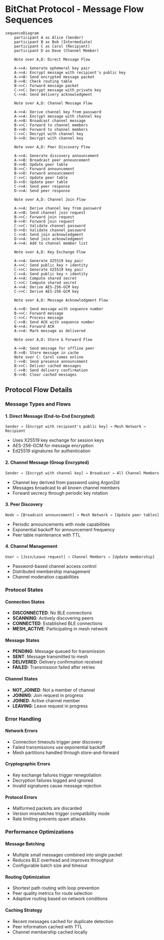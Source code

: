 # BitChat Protocol - Message Flow Sequences

```mermaid
sequenceDiagram
    participant A as Alice (Sender)
    participant B as Bob (Intermediate)
    participant C as Carol (Recipient)
    participant D as Dave (Channel Member)
    
    Note over A,D: Direct Message Flow
    
    A->>A: Generate ephemeral key pair
    A->>A: Encrypt message with recipient's public key
    A->>B: Send encrypted message packet
    B->>B: Check routing table
    B->>C: Forward message packet
    C->>C: Decrypt message with private key
    C->>A: Send delivery acknowledgment
    
    Note over A,D: Channel Message Flow
    
    A->>A: Derive channel key from password
    A->>A: Encrypt message with channel key
    A->>B: Broadcast channel message
    B->>C: Forward to channel members
    B->>D: Forward to channel members
    C->>C: Decrypt with channel key
    D->>D: Decrypt with channel key
    
    Note over A,D: Peer Discovery Flow
    
    A->>A: Generate discovery announcement
    A->>B: Broadcast peer announcement
    B->>B: Update peer table
    B->>C: Forward announcement
    B->>D: Forward announcement
    C->>C: Update peer table
    D->>D: Update peer table
    C->>A: Send peer response
    D->>A: Send peer response
    
    Note over A,D: Channel Join Flow
    
    A->>A: Derive channel key from password
    A->>B: Send channel join request
    B->>C: Forward join request
    B->>D: Forward join request
    C->>C: Validate channel password
    D->>D: Validate channel password
    C->>A: Send join acknowledgment
    D->>A: Send join acknowledgment
    A->>A: Add to channel member list
    
    Note over A,D: Key Exchange Flow
    
    A->>A: Generate X25519 key pair
    A->>C: Send public key + identity
    C->>C: Generate X25519 key pair
    C->>A: Send public key + identity
    A->>A: Compute shared secret
    C->>C: Compute shared secret
    A->>A: Derive AES-256-GCM key
    C->>C: Derive AES-256-GCM key
    
    Note over A,D: Message Acknowledgment Flow
    
    A->>B: Send message with sequence number
    B->>C: Forward message
    C->>C: Process message
    C->>B: Send ACK with sequence number
    B->>A: Forward ACK
    A->>A: Mark message as delivered
    
    Note over A,D: Store & Forward Flow
    
    A->>B: Send message for offline peer
    B->>B: Store message in cache
    Note over C: Carol comes online
    C->>B: Send presence announcement
    B->>C: Deliver cached messages
    C->>B: Send delivery confirmation
    B->>B: Clear cached messages
```

## Protocol Flow Details

### Message Types and Flows

#### 1. Direct Message (End-to-End Encrypted)
```
Sender → [Encrypt with recipient's public key] → Mesh Network → Recipient
```
- Uses X25519 key exchange for session keys
- AES-256-GCM for message encryption
- Ed25519 signatures for authentication

#### 2. Channel Message (Group Encrypted)
```
Sender → [Encrypt with channel key] → Broadcast → All Channel Members
```
- Channel key derived from password using Argon2id
- Messages broadcast to all known channel members
- Forward secrecy through periodic key rotation

#### 3. Peer Discovery
```
Node → [Broadcast announcement] → Mesh Network → [Update peer tables]
```
- Periodic announcements with node capabilities
- Exponential backoff for announcement frequency
- Peer table maintenance with TTL

#### 4. Channel Management
```
User → [Join/Leave request] → Channel Members → [Update membership]
```
- Password-based channel access control
- Distributed membership management
- Channel moderation capabilities

### Protocol States

#### Connection States
- **DISCONNECTED**: No BLE connections
- **SCANNING**: Actively discovering peers
- **CONNECTED**: Established BLE connections
- **MESH_ACTIVE**: Participating in mesh network

#### Message States
- **PENDING**: Message queued for transmission
- **SENT**: Message transmitted to mesh
- **DELIVERED**: Delivery confirmation received
- **FAILED**: Transmission failed after retries

#### Channel States
- **NOT_JOINED**: Not a member of channel
- **JOINING**: Join request in progress
- **JOINED**: Active channel member
- **LEAVING**: Leave request in progress

### Error Handling

#### Network Errors
- Connection timeouts trigger peer discovery
- Failed transmissions use exponential backoff
- Mesh partitions handled through store-and-forward

#### Cryptographic Errors
- Key exchange failures trigger renegotiation
- Decryption failures logged and ignored
- Invalid signatures cause message rejection

#### Protocol Errors
- Malformed packets are discarded
- Version mismatches trigger compatibility mode
- Rate limiting prevents spam attacks

### Performance Optimizations

#### Message Batching
- Multiple small messages combined into single packet
- Reduces BLE overhead and improves throughput
- Configurable batch size and timeout

#### Routing Optimization
- Shortest path routing with loop prevention
- Peer quality metrics for route selection
- Adaptive routing based on network conditions

#### Caching Strategy
- Recent messages cached for duplicate detection
- Peer information cached with TTL
- Channel membership cached locally